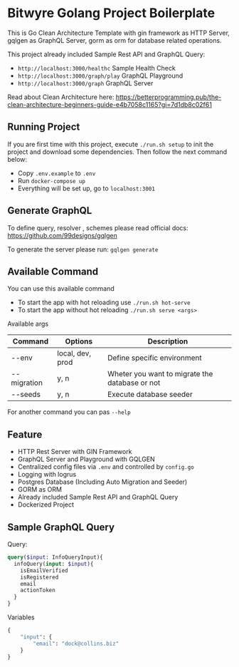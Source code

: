 # Bitwyre Golang Project Boilerplate

This is Go Clean Architecture Template with gin framework as HTTP Server, gqlgen as GraphQL Server, gorm as orm for database related operations.


This project already included Sample Rest API and GraphQL Query:
- `http://localhost:3000/healthc` Sample Health Check
- `http://localhost:3000/graph/play` GraphQL Playground
- `http://localhost:3000/graph` GraphQL Server

Read about Clean Architecture here: https://betterprogramming.pub/the-clean-architecture-beginners-guide-e4b7058c1165?gi=7d1db8c02f61

## Running Project
If you are first time with this project, execute `./run.sh setup` to init the project and download some dependencies. Then follow the next command below:
- Copy `.env.example` to `.env`
- Run `docker-compose up`
- Everything will be set up, go to `localhost:3001`

## Generate GraphQL
To define query, resolver , schemes please read official docs: https://github.com/99designs/gqlgen

To generate the server please run: `gqlgen generate`

## Available Command

You can use this available command
- To start the app with hot reloading use `./run.sh hot-serve`
- To start the app without hot reloading `./run.sh serve <args>`

Available args

| Command     | Options          | Description                                    |
|-------------|------------------|------------------------------------------------|
| --env       | local, dev, prod | Define specific environment                    |
| --migration | y, n             | Wheter you want to migrate the database or not | 
| --seeds     | y, n             | Execute database seeder                        |

For another command you can pas `--help`

## Feature
- HTTP Rest Server with GIN Framework
- GraphQL Server and Playground with GQLGEN
- Centralized config files via `.env` and controlled by `config.go`
- Logging with logrus
- Postgres Database (Including Auto Migration and Seeder)
- GORM as ORM
- Already included Sample Rest API and GraphQL Query
- Dockerized Project

## Sample GraphQL Query

Query:
```graphql
query($input: InfoQueryInput){
  infoQuery(input: $input){
    isEmailVerified
    isRegistered
    email
    actionToken
  }
}
```

Variables
```graphql
{
	"input": {
		"email": "dock@collins.biz"
	}
}

```
